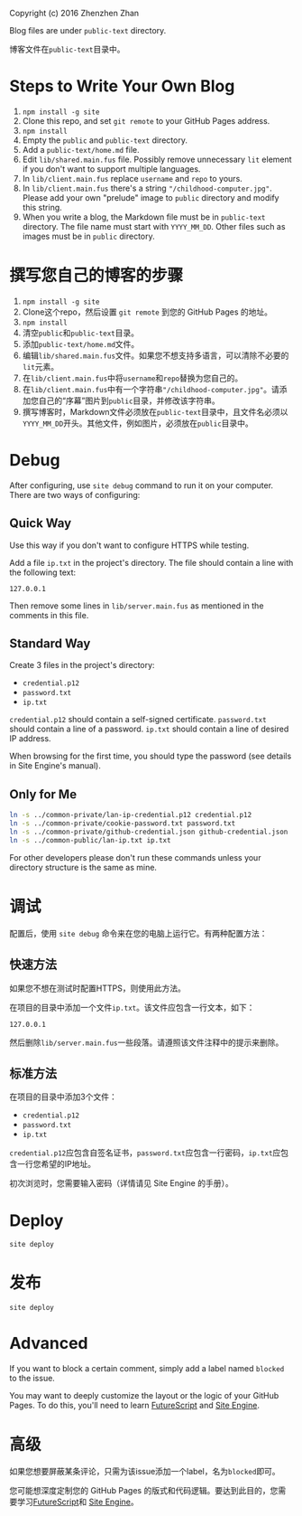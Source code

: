 Copyright (c) 2016 Zhenzhen Zhan

Blog files are under `public-text` directory.

博客文件在`public-text`目录中。

Steps to Write Your Own Blog
===============================

1. `npm install -g site`
1. Clone this repo, and set `git remote` to your GitHub Pages address.
1. `npm install`
1. Empty the `public` and `public-text` directory.
1. Add a `public-text/home.md` file.
1. Edit `lib/shared.main.fus` file. Possibly remove unnecessary `lit` element if you don't want to support multiple languages.
1. In `lib/client.main.fus` replace `username` and `repo` to yours.
1. In `lib/client.main.fus` there's a string `"/childhood-computer.jpg"`. Please add your own "prelude" image to `public` directory and modify this string.
1. When you write a blog, the Markdown file must be in `public-text` directory. The file name must start with `YYYY_MM_DD`. Other files such as images must be in `public` directory.

撰写您自己的博客的步骤
=======================

1. `npm install -g site`
1. Clone这个repo，然后设置 `git remote` 到您的 GitHub Pages 的地址。
1. `npm install`
1. 清空`public`和`public-text`目录。
1. 添加`public-text/home.md`文件。
1. 编辑`lib/shared.main.fus`文件。如果您不想支持多语言，可以清除不必要的`lit`元素。
1. 在`lib/client.main.fus`中将`username`和`repo`替换为您自己的。
1. 在`lib/client.main.fus`中有一个字符串`"/childhood-computer.jpg"`。请添加您自己的“序幕”图片到`public`目录，并修改该字符串。
1. 撰写博客时，Markdown文件必须放在`public-text`目录中，且文件名必须以`YYYY_MM_DD`开头。其他文件，例如图片，必须放在`public`目录中。

Debug
========

After configuring, use `site debug` command to run it on your computer. There are two ways of configuring:

Quick Way
----------

Use this way if you don't want to configure HTTPS while testing.

Add a file `ip.txt` in the project's directory. The file should contain a line with the following text:

```
127.0.0.1
```

Then remove some lines in `lib/server.main.fus` as mentioned in the comments in this file.

Standard Way
-------------

Create 3 files in the project's directory:

- `credential.p12`
- `password.txt`
- `ip.txt`

`credential.p12` should contain a self-signed certificate. `password.txt` should contain a line of a password. `ip.txt` should contain a line of desired IP address.

When browsing for the first time, you should type the password (see details in Site Engine's manual).

Only for Me
--------------

```bash
ln -s ../common-private/lan-ip-credential.p12 credential.p12
ln -s ../common-private/cookie-password.txt password.txt
ln -s ../common-private/github-credential.json github-credential.json
ln -s ../common-public/lan-ip.txt ip.txt
```

For other developers please don't run these commands unless your directory structure is the same as mine.

调试
======

配置后，使用 `site debug` 命令来在您的电脑上运行它。有两种配置方法：

快速方法
----------

如果您不想在测试时配置HTTPS，则使用此方法。

在项目的目录中添加一个文件`ip.txt`。该文件应包含一行文本，如下：

```
127.0.0.1
```

然后删除`lib/server.main.fus`一些段落。请遵照该文件注释中的提示来删除。

标准方法
-------------

在项目的目录中添加3个文件：

- `credential.p12`
- `password.txt`
- `ip.txt`

`credential.p12`应包含自签名证书，`password.txt`应包含一行密码，`ip.txt`应包含一行您希望的IP地址。

初次浏览时，您需要输入密码（详情请见 Site Engine 的手册）。

Deploy
=========

`site deploy`

发布
=======

`site deploy`

Advanced
===========

If you want to block a certain comment, simply add a label named `blocked` to the issue.

You may want to deeply customize the layout or the logic of your GitHub Pages. To do this, you'll need to learn [FutureScript](https://futurescript.org/) and [Site Engine](http://zizisoft.com/site).

高级
======

如果您想要屏蔽某条评论，只需为该issue添加一个label，名为`blocked`即可。

您可能想深度定制您的 GitHub Pages 的版式和代码逻辑。要达到此目的，您需要学习[FutureScript](https://futurescript.org/)和 [Site Engine](http://zizisoft.com/site)。
